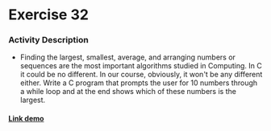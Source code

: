 # Exercise 32

### Activity Description

- Finding the largest, smallest, average, and arranging numbers or sequences are the most important algorithms studied in Computing. In C it could be no different. In our course, obviously, it won't be any different either. Write a C program that prompts the user for 10 numbers through a while loop and at the end shows which of these numbers is the largest.

#### [Link demo](https://replit.com/join/gevzxquupo-gabrielstimamig)